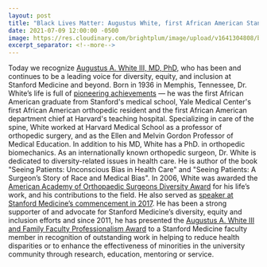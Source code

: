 ```yaml
---
layout: post
title: "Black Lives Matter: Augustus White, first African American Stanford medical school graduate"
date: 2021-07-09 12:00:00 -0500
image: https://res.cloudinary.com/brightplum/image/upload/v1641304808/blm-stanford-archive/posts/Augustus_White.jpg
excerpt_separator: <!--more-->
---
```


Today we recognize [Augustus A. White III, MD, PhD,][augustus-white] who has been and continues to be a leading voice for diversity, equity, and inclusion at Stanford Medicine and beyond. Born in 1936 in Memphis, Tennessee, Dr. White’s life <!--more--> is full of [pioneering achievements][achievements] — he was the first African American graduate from Stanford's medical school, Yale Medical Center's first African American orthopedic resident and the first African American department chief at Harvard's teaching hospital. Specializing in care of the spine, White worked at Harvard Medical School as a professor of orthopedic surgery, and as the Ellen and Melvin Gordon Professor of Medical Education. In addition to his MD, White has a PhD. in orthopedic biomechanics. As an internationally known orthopedic surgeon, Dr. White is dedicated to diversity-related issues in health care. He is author of the book "Seeing Patients: Unconscious Bias in Health Care" and "Seeing Patients: A Surgeon’s Story of Race and Medical Bias". In 2006, White was awarded the [American Academy of Orthopaedic Surgeons Diversity Award][diversity-award] for his life’s work, and his contributions to the field. He also served as [speaker at Stanford Medicine’s commencement in 2017][commencement]. He has been a strong supporter of and advocate for Stanford Medicine’s diversity, equity and inclusion efforts and since 2011, he has presented the [Augustus A. White III and Family Faculty Professionalism Award][professionalism-award] to a Stanford Medicine faculty member in recognition of outstanding work in helping to reduce health disparities or to enhance the effectiveness of minorities in the university community through research, education, mentoring or service.

[augustus-white]: https://r20.rs6.net/tn.jsp?f=001bBgS9HZQlOQ9VC0LbaMT9zCvrYAyJDDg4X0RWRH16zsJXZb5uSlv4_QAfWii6eHa_7nUAoQkiKP5LYLJImpy-UHtZitK9Vji1U5PEQbGJt1920T9vcGzZduvXLsfNufQ3u4-Ar2UVUdlPZ4g6LHOjAccwSdu748r-7vGFove6Jxwxm_bUneCTQ==&c=iu4KCTtE_IHkXWCmsAYOB-4hZ0tzr77yX9QZZg64V227WZ-QjLwARA==&ch=40zuBg2GsFApB9J3uvkrGYbyKbYiXnNpweHcKvCWlmmksZ3KQ7lvdg==
[achievements]: https://r20.rs6.net/tn.jsp?f=001bBgS9HZQlOQ9VC0LbaMT9zCvrYAyJDDg4X0RWRH16zsJXZb5uSlv4_QAfWii6eHaOWP4BE_gz6hDzfCSeZPdisxVmgZaQrB5I-P60Y1OqtsSM562XJVPtpfCw16VpwJll_lNETklx0xi4pm8rMoXZ9l0oPf_OII1zeHQkFDPgp9Eo1N7bfz5-5opxY3uOD_BMBtFqcin19g=&c=iu4KCTtE_IHkXWCmsAYOB-4hZ0tzr77yX9QZZg64V227WZ-QjLwARA==&ch=40zuBg2GsFApB9J3uvkrGYbyKbYiXnNpweHcKvCWlmmksZ3KQ7lvdg==
[diversity-award]: https://r20.rs6.net/tn.jsp?f=001bBgS9HZQlOQ9VC0LbaMT9zCvrYAyJDDg4X0RWRH16zsJXZb5uSlv4_QAfWii6eHaVRvSrSQn3HXsauNzsJJCygf4z_bCYbUp8d8dmRbsMPsL9vH4GAAOPQBbN4Y-coZ1GrmJFKlYU4Qx2lZ6iV4eHQyPSJtAs6_mMVSoLKJuRgQC3vsePoflpg==&c=iu4KCTtE_IHkXWCmsAYOB-4hZ0tzr77yX9QZZg64V227WZ-QjLwARA==&ch=40zuBg2GsFApB9J3uvkrGYbyKbYiXnNpweHcKvCWlmmksZ3KQ7lvdg==
[commencement]: https://r20.rs6.net/tn.jsp?f=001bBgS9HZQlOQ9VC0LbaMT9zCvrYAyJDDg4X0RWRH16zsJXZb5uSlv4_QAfWii6eHat8e-ECJ2uyhbXf6YGkVPf1smEWmFedE1BUz-BsnT59vACleDfbm_tbwWPFLE5bBDWGc5ufTGOO7bky4XNKnj3vEmA4rikJoXmORekOyZAxN6bfDpe8lS2l42l_HPVlUc0--k1h75GIAuaJWbKSBQKAN0pMpkKM8wC6ctXbJgG9tdXXP17r297f9YbUc16Smkj-_CJMvndZFWs2QiXhMS7cS8WdHaMhpQ&c=iu4KCTtE_IHkXWCmsAYOB-4hZ0tzr77yX9QZZg64V227WZ-QjLwARA==&ch=40zuBg2GsFApB9J3uvkrGYbyKbYiXnNpweHcKvCWlmmksZ3KQ7lvdg==
[professionalism-award]: https://r20.rs6.net/tn.jsp?f=001bBgS9HZQlOQ9VC0LbaMT9zCvrYAyJDDg4X0RWRH16zsJXZb5uSlv4_QAfWii6eHaz8M1J-p9RYddrttYN-SVA-_UvW7KQnpzDR3_tguQPrpIgdds6ZTnq6shf-Ph6CeNoYwyGDhYy_4WsP5Mc_KZMht5nzRakDFBDu2k0wVLN8zECVrZCfkYrDRu_ekBJ5MAy1U0yp4a1or5lzpisd67ew==&c=iu4KCTtE_IHkXWCmsAYOB-4hZ0tzr77yX9QZZg64V227WZ-QjLwARA==&ch=40zuBg2GsFApB9J3uvkrGYbyKbYiXnNpweHcKvCWlmmksZ3KQ7lvdg==
